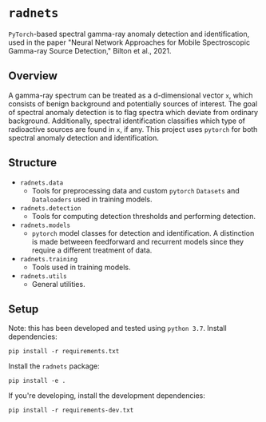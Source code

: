 # `radnets`
`PyTorch`-based spectral gamma-ray anomaly detection and identification, used in the paper "Neural Network Approaches for Mobile Spectroscopic Gamma-ray Source Detection," Bilton et al., 2021.

## Overview
A gamma-ray spectrum can be treated as a d-dimensional vector `x`, which consists of benign background and potentially sources of interest.
The goal of spectral anomaly detection is to flag spectra which deviate from ordinary background.
Additionally, spectral identification classifies which type of radioactive sources are found in `x`, if any.
This project uses `pytorch` for both spectral anomaly detection and identification.

## Structure
- `radnets.data`
  - Tools for preprocessing data and custom `pytorch` `Datasets` and `Dataloaders` used in training models.
- `radnets.detection`
  - Tools for computing detection thresholds and performing detection.
- `radnets.models`
  - `pytorch` model classes for detection and identification. A distinction is made betweeen feedforward and recurrent models since they require a different treatment of data.
- `radnets.training`
  - Tools used in training models.
- `radnets.utils`
  - General utilities.

## Setup
Note: this has been developed and tested using `python 3.7`.
Install dependencies:
```
pip install -r requirements.txt
```

Install the `radnets` package:
```
pip install -e .
```

If you're developing, install the development dependencies:
```
pip install -r requirements-dev.txt
```
